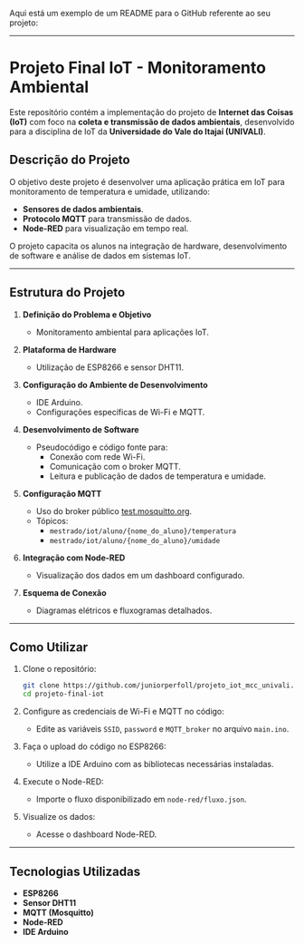Aqui está um exemplo de um README para o GitHub referente ao seu projeto:

---

# Projeto Final IoT - Monitoramento Ambiental

Este repositório contém a implementação do projeto de **Internet das Coisas (IoT)** com foco na **coleta e transmissão de dados ambientais**, desenvolvido para a disciplina de IoT da **Universidade do Vale do Itajaí (UNIVALI)**.

## Descrição do Projeto

O objetivo deste projeto é desenvolver uma aplicação prática em IoT para monitoramento de temperatura e umidade, utilizando:
- **Sensores de dados ambientais**.
- **Protocolo MQTT** para transmissão de dados.
- **Node-RED** para visualização em tempo real.

O projeto capacita os alunos na integração de hardware, desenvolvimento de software e análise de dados em sistemas IoT.

---

## Estrutura do Projeto

1. **Definição do Problema e Objetivo**
   - Monitoramento ambiental para aplicações IoT.
   
2. **Plataforma de Hardware**
   - Utilização de ESP8266 e sensor DHT11.

3. **Configuração do Ambiente de Desenvolvimento**
   - IDE Arduino.
   - Configurações específicas de Wi-Fi e MQTT.

4. **Desenvolvimento de Software**
   - Pseudocódigo e código fonte para:
     - Conexão com rede Wi-Fi.
     - Comunicação com o broker MQTT.
     - Leitura e publicação de dados de temperatura e umidade.

5. **Configuração MQTT**
   - Uso do broker público [test.mosquitto.org](https://test.mosquitto.org/).
   - Tópicos: 
     - `mestrado/iot/aluno/{nome_do_aluno}/temperatura`
     - `mestrado/iot/aluno/{nome_do_aluno}/umidade`

6. **Integração com Node-RED**
   - Visualização dos dados em um dashboard configurado.

7. **Esquema de Conexão**
   - Diagramas elétricos e fluxogramas detalhados.

---

## Como Utilizar

1. Clone o repositório:
   ```bash
   git clone https://github.com/juniorperfoll/projeto_iot_mcc_univali.git
   cd projeto-final-iot
   ```

2. Configure as credenciais de Wi-Fi e MQTT no código:
   - Edite as variáveis `SSID`, `password` e `MQTT_broker` no arquivo `main.ino`.

3. Faça o upload do código no ESP8266:
   - Utilize a IDE Arduino com as bibliotecas necessárias instaladas.

4. Execute o Node-RED:
   - Importe o fluxo disponibilizado em `node-red/fluxo.json`.

5. Visualize os dados:
   - Acesse o dashboard Node-RED.

---

## Tecnologias Utilizadas

- **ESP8266**
- **Sensor DHT11**
- **MQTT (Mosquitto)**
- **Node-RED**
- **IDE Arduino**

